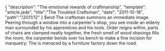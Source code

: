 {
  "description": "The emotional rewards of craftmanship",
  "template": "article.jade",
  "title":"The Troubled Craftsman",
  "date": "2011-10-18",
  "path":"/2011/12"
}
$end
The craftsman summons an immediate image. Peering through a window into a carpenter's shop, you see inside an elderly man surrounded by his apprentices and his tools. Order reigns within, parts of chairs are clamped neatly together, the fresh smell of wood shavings fills the room, the carpenter bends over his bench to make a fine incision for marquetry: The is menaced by a furniture factory down the road.